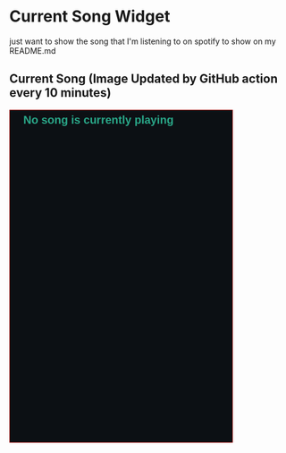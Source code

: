 # Current Song Widget
just want to show the song that I'm listening to on spotify to show on my README.md

## Current Song (Image Updated by GitHub action every 10 minutes)
![](songs-pictures/image600.png)


